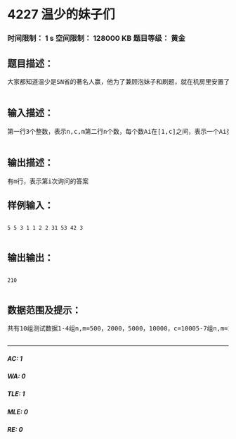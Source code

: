 # 4227 温少的妹子们   
### 时间限制： 1 s     空间限制： 128000 KB     题目等级： 黄金  
## 题目描述：  

<pre>
大家都知道温少是SN省的著名人赢，他为了兼顾泡妹子和刷题，就在机房里安置了他的后宫，他发现可以将妹子分成c种，所以他会考虑：在[l,r]的妹子中间，能挑选出多少不同类型的妹子呢？注意：由于温少非常高贵，所以他要求在所挑选的妹子类型在[l,r]中出现次数为正偶数，不然就不给她【大雾】。  

</pre>
  
  
## 输入描述：  

<pre>
第一行3个整数，表示n,c,m第二行n个数，每个数Ai在[1,c]之间，表示一个Ai类型的妹子接下来m行，每行两个整数l,r，表示询问[l,r]这个区间的答案  

</pre>
  
  
## 输出描述：  

<pre>
有m行，表示第i次询问的答案
</pre>
  
  
## 样例输入：  

<pre><code>
5 5 3 1 1 2 2 31 53 42 3  

</code></pre>
  
  
## 输出输出：  

<pre><code>
210  

</code></pre>
  
  
## 数据范围及提示：  

<pre>
共有10组测试数据1-4组n,m=500，2000，5000，10000，c=10005-7组n,m=20000，30000，40000，c=100008-10组n,m=50000，80000，100000，c=100000  

</pre>
  
  
***  

##### AC: 1  
##### WA: 0  
##### TLE: 1  
##### MLE: 0  
##### RE: 0  
